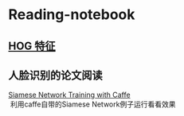 # Reading-notebook
## [HOG 特征](https://github.com/alfredtorres/Reading-notebook/blob/master/HOG%20feature.md)
## 人脸识别的论文阅读  
[Siamese Network Training with Caffe](https://github.com/alfredtorres/Reading-notebook/blob/master/Caffe%20Siamese%20Network.md)  
  利用caffe自带的Siamese Network例子运行看看效果
